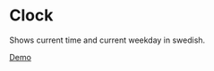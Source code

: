 # Clock

Shows current time and current weekday in swedish.

[Demo](https://ellamiri.github.io/clock/)
